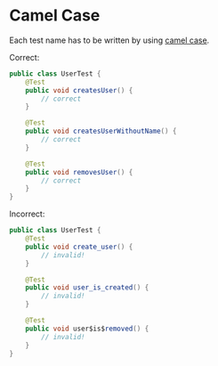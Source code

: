 # Camel Case

Each test name has to be written by using [camel case](https://en.wikipedia.org/wiki/Camel_case).

Correct:
```java
public class UserTest {
    @Test
    public void createsUser() {
        // correct
    }

    @Test
    public void createsUserWithoutName() {
        // correct
    }

    @Test
    public void removesUser() {
        // correct
    }
}
```
Incorrect:
```java
public class UserTest {
    @Test
    public void create_user() {
        // invalid!
    }

    @Test
    public void user_is_created() {
        // invalid!
    }

    @Test
    public void user$is$removed() {
        // invalid!
    }
}
```